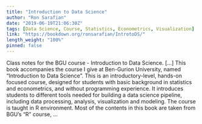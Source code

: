```yaml
---
title: "Introduction to Data Science"
author: "Ron Sarafian"
date: "2019-06-19T21:06:30Z"
tags: [Data Science, Course, Statistics, Econometrics, Visualization]
link: "https://bookdown.org/ronsarafian/IntrotoDS/"
length_weight: "100%"
pinned: false
---
```


Class notes for the BGU course - Introduction to Data Science. [...] This book accompanies the course I give at Ben-Gurion University, named “Introduction to Data Science”. This is an introductory-level, hands-on focused course, designed for students with basic background in statistics and econometrics, and without programming experience. It introduces students to different tools needed for building a data science pipeline, including data processing, analysis, visualization and modeling. The course is taught in R environment. Most of the contents in this book are taken from BGU’s “R” course, ...
